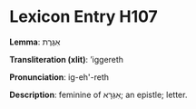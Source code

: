 # Lexicon Entry H107

**Lemma**: אִגֶּרֶת

**Transliteration (xlit)**: ʼiggereth

**Pronunciation**: ig-eh'-reth

**Description**:
feminine of אִגְּרָא; an epistle; letter.
